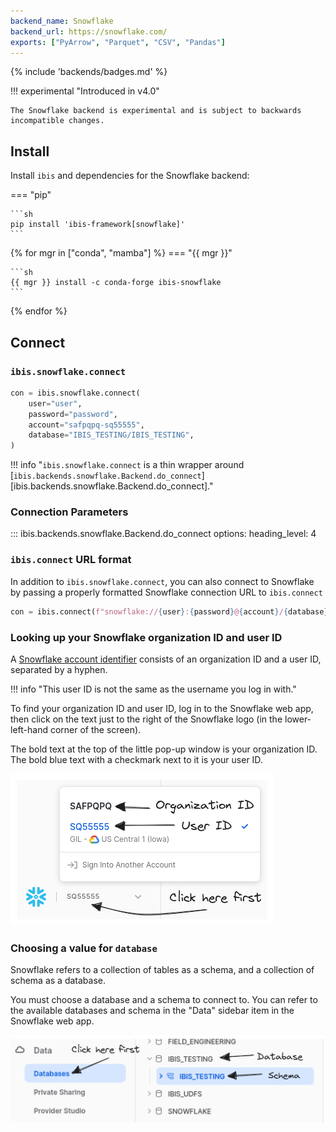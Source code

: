 ```yaml
---
backend_name: Snowflake
backend_url: https://snowflake.com/
exports: ["PyArrow", "Parquet", "CSV", "Pandas"]
---
```


{% include 'backends/badges.md' %}

!!! experimental "Introduced in v4.0"

    The Snowflake backend is experimental and is subject to backwards incompatible changes.

## Install

Install `ibis` and dependencies for the Snowflake backend:

=== "pip"

    ```sh
    pip install 'ibis-framework[snowflake]'
    ```

{% for mgr in ["conda", "mamba"] %}
=== "{{ mgr }}"

    ```sh
    {{ mgr }} install -c conda-forge ibis-snowflake
    ```

{% endfor %}

## Connect

### `ibis.snowflake.connect`

```python
con = ibis.snowflake.connect(
    user="user",
    password="password",
    account="safpqpq-sq55555",
    database="IBIS_TESTING/IBIS_TESTING",
)
```

<!-- prettier-ignore-start -->
!!! info "`ibis.snowflake.connect` is a thin wrapper around [`ibis.backends.snowflake.Backend.do_connect`][ibis.backends.snowflake.Backend.do_connect]."
<!-- prettier-ignore-end -->

### Connection Parameters

<!-- prettier-ignore-start -->
::: ibis.backends.snowflake.Backend.do_connect
    options:
      heading_level: 4
<!-- prettier-ignore-end -->

### `ibis.connect` URL format

In addition to `ibis.snowflake.connect`, you can also connect to Snowflake by
passing a properly formatted Snowflake connection URL to `ibis.connect`

```python
con = ibis.connect(f"snowflake://{user}:{password}@{account}/{database}")
```

### Looking up your Snowflake organization ID and user ID

A [Snowflake account
identifier](https://docs.snowflake.com/en/user-guide/admin-account-identifier#format-1-preferred-account-name-in-your-organization)
consists of an organization ID and a user ID, separated by a hyphen.

!!! info "This user ID is not the same as the username you log in with."

To find your organization ID and user ID, log in to the Snowflake web app, then
click on the text just to the right of the Snowflake logo (in the
lower-left-hand corner of the screen).

The bold text at the top of the little pop-up window is your organization ID.
The bold blue text with a checkmark next to it is your user ID.

![Snowflake Organization and User ID](./images/snowflake_org_user.png)

### Choosing a value for `database`

Snowflake refers to a collection of tables as a schema, and a collection of schema as a database.

You must choose a database and a schema to connect to. You can refer to the
available databases and schema in the "Data" sidebar item in the Snowflake web
app.

![Snowflake Database](./images/snowflake_database.png)
